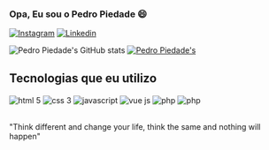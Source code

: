 ### Opa, Eu sou o Pedro Piedade 😄


[![Instagram](https://img.shields.io/badge/LinkedIn-0077B5?style=for-the-badge&logo=linkedin&logoColor=white)](https://www.linkedin.com/in/pedro-piedade-2146b2249/)
[![Linkedin](https://img.shields.io/badge/Instagram-E4405F?style=for-the-badge&logo=instagram&logoColor=white)](https://www.instagram.com/pedroopiedade/)

![Pedro Piedade's GitHub stats](https://github-readme-stats.vercel.app/api?username=pedropiedadee&show_icons=true&theme=dracula)
[![Pedro Piedade's](https://github-readme-stats.vercel.app/api/top-langs/?username=pedropiedadee&layout=compact&theme=dracula)](https://github.com/anuraghazra/github-readme-stats)

## Tecnologias que eu utilizo

<div style="display: inline_block">
  <img align="center" src="https://img.shields.io/badge/HTML5-E34F26?style=for-the-badge&logo=html5&logoColor=white" alt="html 5" />
  <img align="center" src="https://img.shields.io/badge/CSS3-1572B6?style=for-the-badge&logo=css3&logoColor=white" alt="css 3" />
  <img align="center" src="https://img.shields.io/badge/JavaScript-F7DF1E?style=for-the-badge&logo=javascript&logoColor=black" alt="javascript" />
  <img align="center" src="https://img.shields.io/badge/Vue.js-35495E?style=for-the-badge&logo=vue.js&logoColor=4FC08D" alt="vue js" />
  <img align="center" src="https://img.shields.io/badge/PHP-777BB4?style=for-the-badge&logo=php&logoColor=white" alt="php" />
   <img align="center" src="https://img.shields.io/badge/Laravel-FF2D20?style=for-the-badge&logo=laravel&logoColor=white" alt="php" />
</div>

<br/>

"Think different and change your life, think the same and nothing will happen"
